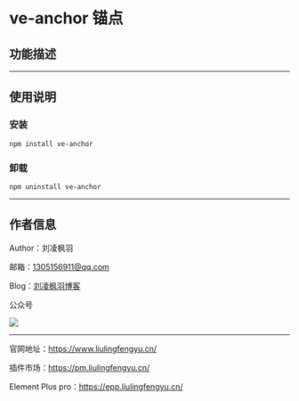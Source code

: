 # ve-anchor 锚点

## 功能描述

---

## 使用说明

### 安装

```shell
npm install ve-anchor
```

### 卸载

```shell
npm uninstall ve-anchor
```

---

## 作者信息

Author：刘凌枫羽

邮箱：1305156911@qq.com

Blog：[刘凌枫羽博客](https://blog.csdn.net/qq_38036909?type=blog)

公众号

[![](https://resource.liulingfengyu.cn/img/公众号二维码.jpg)](https://mp.weixin.qq.com/s?__biz=MzkxNDI2OTM0Nw==&mid=2247483939&idx=1&sn=ee8438a9047d92798765cd502820c67c&chksm=c171b7eff6063ef9a41b34f61ff6ac8c73259917505eb5d9a5b9a17e9ab3653da999e48a98d5#rd)

---

官网地址：https://www.liulingfengyu.cn/

插件市场：https://pm.liulingfengyu.cn/

Element Plus pro：https://epp.liulingfengyu.cn/
